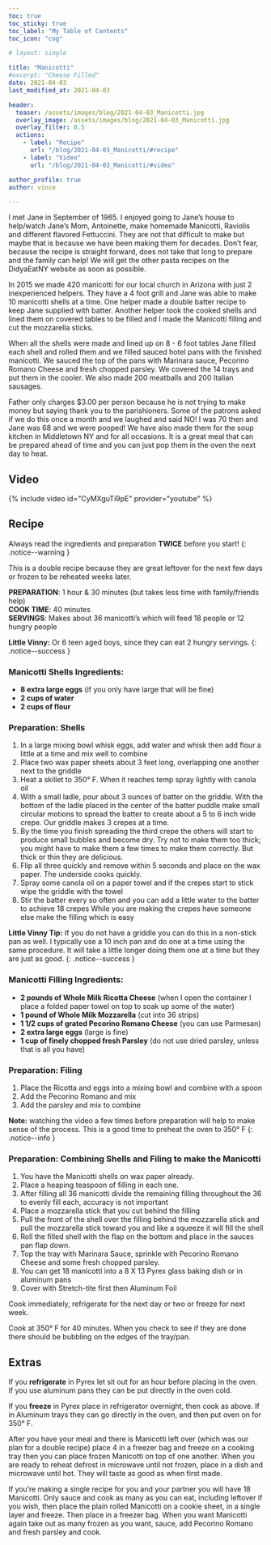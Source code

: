 ```yaml
---
toc: true
toc_sticky: true
toc_label: "My Table of Contents"
toc_icon: "cog"

# layout: single

title: "Manicotti"
#excerpt: "Cheese Filled"
date: 2021-04-03
last_modified_at: 2021-04-03

header:
  teaser: /assets/images/blog/2021-04-03_Manicotti.jpg
  overlay_image: /assets/images/blog/2021-04-03_Manicotti.jpg
  overlay_filter: 0.5
  actions:
    - label: "Recipe"
      url: "/blog/2021-04-03_Manicotti/#recipe"
    - label: "Video"
      url: "/blog/2021-04-03_Manicotti/#video"

author_profile: true
author: vince

---
```


I met Jane in September of 1965. I enjoyed going to Jane’s house to help/watch Jane’s Mom, Antoinette,
make homemade Manicotti, Raviolis and different flavored Fettuccini. They are not that difficult to
make but maybe that is because we have been making them for decades. Don’t fear, because the recipe
is straight forward, does not take that long to prepare and the family can help! We will get the other
pasta recipes on the DidyaEatNY website as soon as possible.

In 2015 we made 420 manicotti for our local church in Arizona with just 2 inexperienced helpers. They
have a 4 foot grill and Jane was able to make 10 manicotti shells at a time. One helper made a double
batter recipe to keep Jane supplied with batter. Another helper took the cooked shells and lined them
on covered tables to be filled and I made the Manicotti filling and cut the mozzarella sticks. 

When all the
shells were made and lined up on 8 - 6 foot tables Jane filled each shell and rolled them and we filled
sauced hotel pans with the finished manicotti. We sauced the top of the pans with Marinara sauce,
Pecorino Romano Cheese and fresh chopped parsley. We covered the 14 trays and put them in the
cooler. We also made 200 meatballs and 200 Italian sausages. 

Father only charges $3.00 per person
because he is not trying to make money but saying thank you to the parishioners. Some of the patrons
asked if we do this once a month and we laughed and said NO! I was 70 then and Jane was 68 and we
were pooped! We have also made them for the soup kitchen in Middletown NY and for all occasions. It
is a great meal that can be prepared ahead of time and you can just pop them in the oven the next day
to heat.

## Video

{% include video id="CyMXguTi9pE" provider="youtube" %}

## Recipe

Always read the ingredients and preparation **TWICE** before you start!
{: .notice--warning }

This is a double recipe because they are great leftover for the next few days or frozen to be reheated
weeks later.

**PREPARATION**: 1 hour &amp; 30 minutes (but takes less time with family/friends help)<br>
**COOK TIME**: 40 minutes<br>
**SERVINGS**: Makes about 36 manicotti’s which will feed 18 people or 12 hungry people

**Little Vinny:** Or 6 teen aged boys, since they can eat 2 hungry servings.
{: .notice--success }

### Manicotti Shells Ingredients:

* **8 extra large eggs** (if you only have large that will be fine)
* **2 cups of water**
* **2 cups of flour**

### Preparation: Shells

1. In a large mixing bowl whisk eggs, add water and whisk then add flour a little at a time and mix
well to combine
2. Place two wax paper sheets about 3 feet long, overlapping one another next to the griddle
3. Heat a skillet to 350&deg; F. When it reaches temp spray lightly with canola oil
4. With a small ladle, pour about 3 ounces of batter on the griddle. With the bottom of the ladle
placed in the center of the batter puddle make small circular motions to spread the batter to
create about a 5 to 6 inch wide crepe. Our griddle makes 3 crepes at a time.
5. By the time you finish spreading the third crepe the others will start to produce small bubbles
and become dry. Try not to make them too thick; you might have to make them a few times to
make them correctly. But thick or thin they are delicious.
6. Flip all three quickly and remove within 5 seconds and place on the wax paper. The underside
cooks quickly.
7. Spray some canola oil on a paper towel and if the crepes start to stick wipe the griddle with the
towel
8. Stir the batter every so often and you can add a little water to the batter to achieve 18 crepes
While you are making the crepes have someone else make the filling which is easy

**Little Vinny Tip:** If you do not have a griddle you can do this in a non-stick pan as well. I typically 
use a 10 inch pan and do one at a time using the same procedure. It will take a little longer doing them 
one at a time but they are just as good. 
{: .notice--success }

### Manicotti Filling Ingredients:

* **2 pounds of Whole Milk Ricotta Cheese** (when I open the container I place a folded paper towel on top
to soak up some of the water)
* **1 pound of Whole Milk Mozzarella** (cut into 36 strips)
* **1 1/2 cups of grated Pecorino Romano Cheese** (you can use Parmesan)
* **2 extra large eggs** (large is fine)
* **1 cup of finely chopped fresh Parsley** (do not use dried parsley, unless that is all you have)

### Preparation: Filing

1. Place the Ricotta and eggs into a mixing bowl and combine with a spoon
2. Add the Pecorino Romano and mix
3. Add the parsley and mix to combine

**Note:** watching the video a few times before preparation will help to make sense of the process. This is a good
time to preheat the oven to 350&deg; F
{: .notice--info }

### Preparation: Combining Shells and Filing to make the Manicotti

1. You have the Manicotti shells on wax paper already.
2. Place a heaping teaspoon of filling in each one.
3. After filling all 36 manicotti divide the remaining filling throughout the 36 to evenly fill each,
accuracy is not important
4. Place a mozzarella stick that you cut behind the filling
5. Pull the front of the shell over the filling behind the mozzarella stick and pull the mozzarella stick
toward you and like a squeeze it will fill the shell
6. Roll the filled shell with the flap on the bottom and place in the sauces pan flap down.
7. Top the tray with Marinara Sauce, sprinkle with Pecorino Romano Cheese and some fresh
chopped parsley.
8. You can get 18 manicotti into a 8 X 13 Pyrex glass baking dish or in aluminum pans
9. Cover with Stretch-tite first then Aluminum Foil

Cook immediately, refrigerate for the next day or two or freeze for next week.

Cook at 350&deg; F for 40 minutes. When you check to see if they are done there should be bubbling on the
edges of the tray/pan.

## Extras

If you **refrigerate** in Pyrex let sit out for an hour before placing in the oven. If you use aluminum pans
they can be put directly in the oven cold.

If you **freeze** in Pyrex place in refrigerator overnight, then cook as above. If in Aluminum trays they can
go directly in the oven, and then put oven on for 350&deg; F.

After you have your meal and there is Manicotti left over (which was our plan for a double recipe) place
4 in a freezer bag and freeze on a cooking tray then you can place frozen Manicotti on top of one
another. When you are ready to reheat defrost in microwave until not frozen, place in a dish and
microwave until hot. They will taste as good as when first made. 

If you’re making a single recipe for you
and your partner you will have 18 Manicotti. Only sauce and cook as many as you can eat, including
leftover if you wish, then place the plain rolled Manicotti on a cookie sheet, in a single layer and freeze.
Then place in a freezer bag. When you want Manicotti again take out as many frozen as you want,
sauce, add Pecorino Romano and fresh parsley and cook.